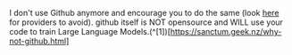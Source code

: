 I don't use Github anymore and encourage you to do the same (look [here](https://www.gnu.org/software/repo-criteria-evaluation.html) for providers to avoid). github itself is NOT opensource and WILL use your code to train Large Language Models.(^[1])[https://sanctum.geek.nz/why-not-github.html]
